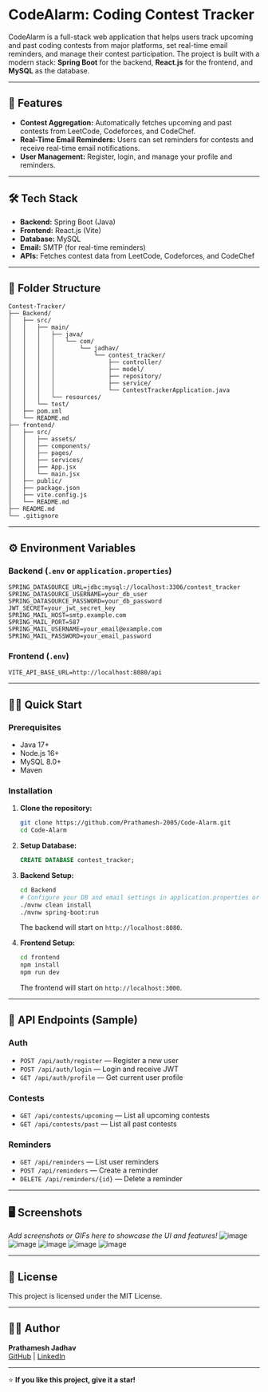 # CodeAlarm: Coding Contest Tracker

CodeAlarm is a full-stack web application that helps users track upcoming and past coding contests from major platforms, set real-time email reminders, and manage their contest participation. The project is built with a modern stack: **Spring Boot** for the backend, **React.js** for the frontend, and **MySQL** as the database.

---

## 🚀 Features

- **Contest Aggregation:** Automatically fetches upcoming and past contests from LeetCode, Codeforces, and CodeChef.
- **Real-Time Email Reminders:** Users can set reminders for contests and receive real-time email notifications.
- **User Management:** Register, login, and manage your profile and reminders.

  
---

## 🛠️ Tech Stack

- **Backend:** Spring Boot (Java)
- **Frontend:** React.js (Vite)
- **Database:** MySQL
- **Email:** SMTP (for real-time reminders)
- **APIs:** Fetches contest data from LeetCode, Codeforces, and CodeChef

---

## 📁 Folder Structure

```
Contest-Tracker/
├── Backend/
│   ├── src/
│   │   ├── main/
│   │   │   ├── java/
│   │   │   │   └── com/
│   │   │   │       └── jadhav/
│   │   │   │           └── contest_tracker/
│   │   │   │               ├── controller/
│   │   │   │               ├── model/
│   │   │   │               ├── repository/
│   │   │   │               ├── service/
│   │   │   │               └── ContestTrackerApplication.java
│   │   │   └── resources/
│   │   └── test/
│   ├── pom.xml
│   └── README.md
├── frontend/
│   ├── src/
│   │   ├── assets/
│   │   ├── components/
│   │   ├── pages/
│   │   ├── services/
│   │   ├── App.jsx
│   │   └── main.jsx
│   ├── public/
│   ├── package.json
│   ├── vite.config.js
│   └── README.md
├── README.md
└── .gitignore
```

---

## ⚙️ Environment Variables

### Backend (`.env` or `application.properties`)

```properties
SPRING_DATASOURCE_URL=jdbc:mysql://localhost:3306/contest_tracker
SPRING_DATASOURCE_USERNAME=your_db_user
SPRING_DATASOURCE_PASSWORD=your_db_password
JWT_SECRET=your_jwt_secret_key
SPRING_MAIL_HOST=smtp.example.com
SPRING_MAIL_PORT=587
SPRING_MAIL_USERNAME=your_email@example.com
SPRING_MAIL_PASSWORD=your_email_password
```

### Frontend (`.env`)

```env
VITE_API_BASE_URL=http://localhost:8080/api
```

---

## 🏃‍♂️ Quick Start

### Prerequisites

- Java 17+
- Node.js 16+
- MySQL 8.0+
- Maven

### Installation

1. **Clone the repository:**
   ```bash
   git clone https://github.com/Prathamesh-2005/Code-Alarm.git
   cd Code-Alarm
   ```

2. **Setup Database:**
   ```sql
   CREATE DATABASE contest_tracker;
   ```

3. **Backend Setup:**
   ```bash
   cd Backend
   # Configure your DB and email settings in application.properties or .env
   ./mvnw clean install
   ./mvnw spring-boot:run
   ```
   The backend will start on `http://localhost:8080`.

4. **Frontend Setup:**
   ```bash
   cd frontend
   npm install
   npm run dev
   ```
   The frontend will start on `http://localhost:3000`.

---

## 🔑 API Endpoints (Sample)

### Auth
- `POST /api/auth/register` — Register a new user
- `POST /api/auth/login` — Login and receive JWT
- `GET /api/auth/profile` — Get current user profile

### Contests
- `GET /api/contests/upcoming` — List all upcoming contests
- `GET /api/contests/past` — List all past contests

### Reminders
- `GET /api/reminders` — List user reminders
- `POST /api/reminders` — Create a reminder
- `DELETE /api/reminders/{id}` — Delete a reminder

---

## 🖥️ Screenshots

*Add screenshots or GIFs here to showcase the UI and features!*
![image](https://github.com/user-attachments/assets/2e4ef8fe-d07f-4386-bcc6-0c1ca7562131)
![image](https://github.com/user-attachments/assets/3ab89619-b3a3-4bef-9a44-5ad2eb45d244)
![image](https://github.com/user-attachments/assets/02684018-eaf8-4605-9c16-a60e987eff4b)
![image](https://github.com/user-attachments/assets/bd4a6402-d471-4992-9e4e-23da6f9270a0)
![image](https://github.com/user-attachments/assets/c0226573-16b6-4891-a34c-3f04755af037)

---

## 📄 License

This project is licensed under the MIT License.

---

## 🙋‍♂️ Author

**Prathamesh Jadhav**  
[GitHub](https://github.com/Prathamesh-2005) | [LinkedIn](https://www.linkedin.com/in/prathamesh-jadhav-3a13b3285/)

---

⭐️ **If you like this project, give it a star!**
